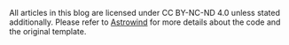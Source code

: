 All articles in this blog are licensed under CC BY-NC-ND 4.0 unless stated additionally.
Please refer to [Astrowind](https://github.com/onwidget/astrowind) for more details about the code and the original template.
